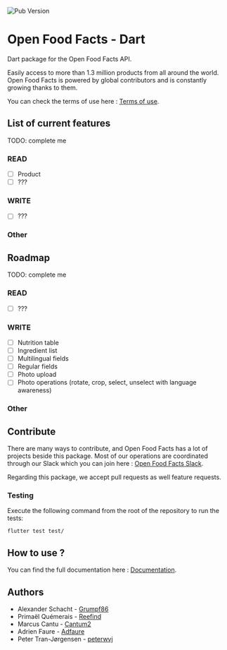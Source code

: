 ![Pub Version](https://img.shields.io/pub/v/openfoodfacts?&colorB=green)

# Open Food Facts - Dart
Dart package for the Open Food Facts API.

Easily access to more than 1.3 million products from all around the world.
Open Food Facts is powered by global contributors and is constantly growing thanks to them.

You can check the terms of use here : [Terms of use](https://world.openfoodfacts.org/terms-of-use).

## List of current features
TODO: complete me

### READ
- [ ] Product 
- [ ] ???
### WRITE
- [ ] ???

### Other

## Roadmap
TODO: complete me

### READ
- [ ] ???

### WRITE
- [ ] Nutrition table
- [ ] Ingredient list
- [ ] Multilingual fields
- [ ] Regular fields
- [ ] Photo upload
- [ ] Photo operations (rotate, crop, select, unselect with language awareness)

### Other

## Contribute
There are many ways to contribute, and Open Food Facts has a lot of projects beside this package.
Most of our operations are coordinated through our Slack which you can join here : [Open Food Facts Slack](https://openfoodfacts.slack.com).

Regarding this package, we accept pull requests as well feature requests.

### Testing

Execute the following command from the root of the repository to run the tests:

```
flutter test test/
```

## How to use ?
You can find the full documentation here : [Documentation](https://github.com/openfoodfacts/openfoodfacts-dart/blob/master/DOCUMENTATION.md).

## Authors
* Alexander Schacht - [Grumpf86](https://github.com/Grumpf86 )
* Primaël Quémerais - [Reefind](https://gitlab.com/Reefind )
* Marcus Cantu - [Cantum2](https://github.com/Cantum2 )
* Adrien Faure - [Adfaure](https://github.com/adfaure )
* Peter Tran-Jørgensen - [peterwvj](https://https://github.com/peterwvj )
